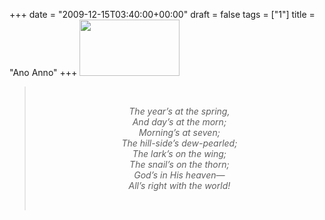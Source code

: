 +++
date = "2009-12-15T03:40:00+00:00"
draft = false
tags = ["1"]
title = "Ano Anno"
+++
<a href="http://theamazingfruitsalad.files.wordpress.com/2009/12/th_snapshot20090819020023.jpg"><img class="aligncenter size-full wp-image-681" title="Neckbeard" src="http://theamazingfruitsalad.files.wordpress.com/2009/12/th_snapshot20090819020023.jpg" alt="" width="160" height="90" /></a><br/><blockquote><br/><p style="text-align:center;"><em>The year’s at the spring,<br/>And day’s at the morn;<br/>Morning’s at seven;<br/>The hill-side’s dew-pearled;<br/>The lark’s on the wing;<br/>The snail’s on the thorn;<br/>God’s in His heaven—<br/>All’s right with the world!</em></p><br/></blockquote><div class="blogger-post-footer"><img width='1' height='1' src='https://blogger.googleusercontent.com/tracker/5693059957647979680-5485803971577417446?l=cosmiccowbell.blogspot.com' alt='' /></div>